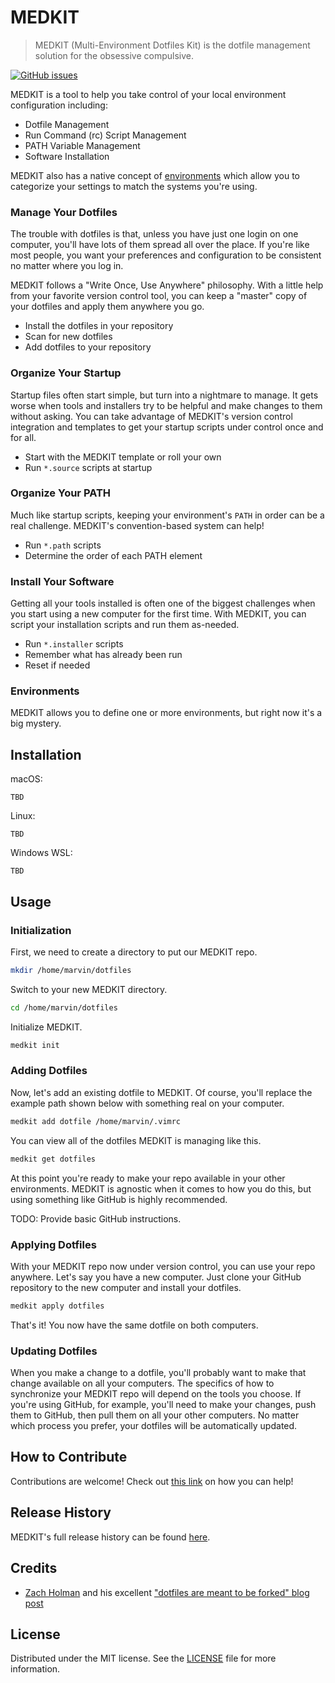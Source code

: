 <!--![MEDKIT](medkit.png "MEDKIT")-->
# MEDKIT
> MEDKIT (Multi-Environment Dotfiles Kit) is the dotfile management solution for the obsessive compulsive.

[![GitHub issues][github-issues-image]][github-issues-url]

MEDKIT is a tool to help you take control of your local environment configuration including:

* Dotfile Management
* Run Command (rc) Script Management
* PATH Variable Management
* Software Installation

MEDKIT also has a native concept of [environments][environments] which allow you to categorize your settings to match the systems
you're using.

### Manage Your Dotfiles
The trouble with dotfiles is that, unless you have just one login on one computer, you'll have lots of them spread all
over the place. If you're like most people, you want your preferences and configuration to be consistent no matter where
you log in.

MEDKIT follows a "Write Once, Use Anywhere" philosophy. With a little help from your favorite version control tool, you
can keep a "master" copy of your dotfiles and apply them anywhere you go.

- Install the dotfiles in your repository
- Scan for new dotfiles
- Add dotfiles to your repository

### Organize Your Startup
Startup files often start simple, but turn into a nightmare to manage. It gets worse when tools and installers try to be
helpful and make changes to them without asking. You can take advantage of MEDKIT's version control integration and
templates to get your startup scripts under control once and for all.

- Start with the MEDKIT template or roll your own
- Run `*.source` scripts at startup

### Organize Your PATH
Much like startup scripts, keeping your environment's `PATH` in order can be a real challenge. MEDKIT's convention-based
system can help!

- Run `*.path` scripts
- Determine the order of each PATH element

### Install Your Software
Getting all your tools installed is often one of the biggest challenges when you start using a new computer for the
first time. With MEDKIT, you can script your installation scripts and run them as-needed.

- Run `*.installer` scripts
- Remember what has already been run
- Reset if needed

### Environments <a id="environments"></a>
MEDKIT allows you to define one or more environments, but right now it's a big mystery.

<!--
## Philosophy
Bringing forth the notion of topics is one of the simple yet genius things Zach brought to his dotfiles. This makes it
super easy to organize things logically and keep things tidy. For example, if you start using the greatest editor of all
time, vim, then you create a `vim` folder, drop your `.vimrc` file (named as `.vimrc.symlink`) in there, and run `redot`
to handle your vim settings. Everything vim related will live in that folder. If you lose your freaking mind and decide
to use a different editor then cleaning up is as simple as removing the `vim` folder and re-running `redot`.

## Conventions Rule!
I didn't want to have to edit the "base" files any time I made a change or added something new. To accomplish that, I
adopted and tweaked Zach's convention-based setup:

### Global Conventions
- `bin/`: This directory is added to $PATH and is where to put useful scripts
- `homebrew/Brewfile`: This is a [Homebrew bundle file][homebrew-bundle] that gets executed if you elect to do so when you run `redot`

### Topic Conventions
- `<topic>/path.sh`: Any file with this name will be sourced during `$PATH` setup
- `<topic>/install.sh`: Any file with this name will be executed if you elect to do so when you run `redot`
- `<topic>/*.symlink`: Any file with the `.symlink` extension will be symlinked into your `$HOME` directory
- `<topic>/*.source`: Any file with the `.source` extension will be sourced when you run `redot`
-->

## Installation
macOS:
```
TBD
```
Linux:
```
TBD
```
Windows WSL:
```
TBD
```

## Usage

### Initialization
First, we need to create a directory to put our MEDKIT repo.
```sh
mkdir /home/marvin/dotfiles
```

Switch to your new MEDKIT directory.
```sh
cd /home/marvin/dotfiles
```

Initialize MEDKIT.
```sh
medkit init
```

### Adding Dotfiles
Now, let's add an existing dotfile to MEDKIT. Of course, you'll replace the example path shown below with something real
on your computer.
```sh
medkit add dotfile /home/marvin/.vimrc
```

You can view all of the dotfiles MEDKIT is managing like this.
```sh
medkit get dotfiles
```
At this point you're ready to make your repo available in your other environments. MEDKIT is agnostic when it comes to
how you do this, but using something like GitHub is highly recommended.

TODO: Provide basic GitHub instructions.

### Applying Dotfiles
With your MEDKIT repo now under version control, you can use your repo anywhere. Let's say you have a new computer. Just
clone your GitHub repository to the new computer and install your dotfiles.
```sh
medkit apply dotfiles
```
That's it! You now have the same dotfile on both computers.

### Updating Dotfiles
When you make a change to a dotfile, you'll probably want to make that change available on all your computers. The
specifics of how to synchronize your MEDKIT repo will depend on the tools you choose. If you're using GitHub, for
example, you'll need to make your changes, push them to GitHub, then pull them on all your other computers. No matter
which process you prefer, your dotfiles will be automatically updated.

## How to Contribute
Contributions are welcome! Check out [this link][contributing] on how you can help!

## Release History
MEDKIT's full release history can be found [here][changelog].

## Credits
* [Zach Holman][zach-holman-github-url] and his excellent ["dotfiles are meant to be forked" blog post][zach-holman-blog-url]

[zach-holman-github-url]: zach@zachholman.com
[zach-holman-blog-url]: https://zachholman.com/2010/08/dotfiles-are-meant-to-be-forked/

## License

Distributed under the MIT license. See the [LICENSE][license] file for more information.

<!-- Markdown link & img definitions -->
[environments]: #environments
[homebrew-bundle]: https://coderwall.com/p/afmnbq/homebrew-s-new-feature-brewfiles
[changelog]: https://github.com/LeadPipeSoftware/medkit/blob/master/CHANGELOG.md
[authors]: https://github.com/LeadPipeSoftware/medkit/blob/master/AUTHORS.md
[contributing]: https://github.com/LeadPipeSoftware/medkit/blob/master/CONTRIBUTING.md
[security]: https://github.com/LeadPipeSoftware/medkit/blob/master/SECURITY.md
[license]: https://github.com/LeadPipeSoftware/medkit/blob/master/LICENSE
[github-issues-image]: https://img.shields.io/github/issues/badges/shields.svg
[github-issues-url]: https://github.com/LeadPipeSoftware/medkit/issues
[wiki]: https://github.com/LeadPipeSoftware/medkit/wiki